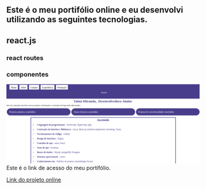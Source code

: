 ## Este é o meu portifólio online e eu desenvolvi utilizando as seguintes tecnologias.
 
## react.js
### react routes
### componentes 


 <img src="./site.png"/>
Este é o link de acesso do meu portifólio.
 
<a href="https://portifolio-tainamiranda2.vercel.app">Link do projeto online</a>

